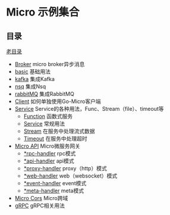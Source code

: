 # Micro 示例集合

## 目录

[老目录](./README.OLD.md)

- [Broker](./broker) micro broker异步消息
 - [basic](./broker/basic)  基础用法
 - [kafka](./broker/kafka)  集成Kafka
 - [nsq](./broker/nsq)  集成Nsq
 - [rabbitMQ](./broker/rabbitmq) 集成RabbitMQ 
- [Client](./client) 如何单独使用Go-Micro客户端
- [Service](./service) Service的各种用法，Func、Stream（file）、timeout等
  - [Function](./service/function) 函数式服务
  - [Service](./service/service) 常规用法
  - [Stream](./service/stream) 在服务中处理流式数据
  - [Timeout](./service/timeout) 在服务中处理超时
- [Micro API](./micro-api) Micro微服务网关
  - [*rpc-handler](./micro-api/rpc) rpc模式
  - [*api-handler](./micro-api/api) api模式
  - [*proxy-handler](./micro-api/proxy) proxy（http）模式
  - [*web-handler](./micro-api/web) web（websocket）模式
  - [*event-handler](./micro-api/event) event模式
  - [*meta-handler](./micro-api/meta) meta模式
- [Micro Cors](./micro-cors) Micro跨域
- [gRPC](./grpc) gRPC相关用法
